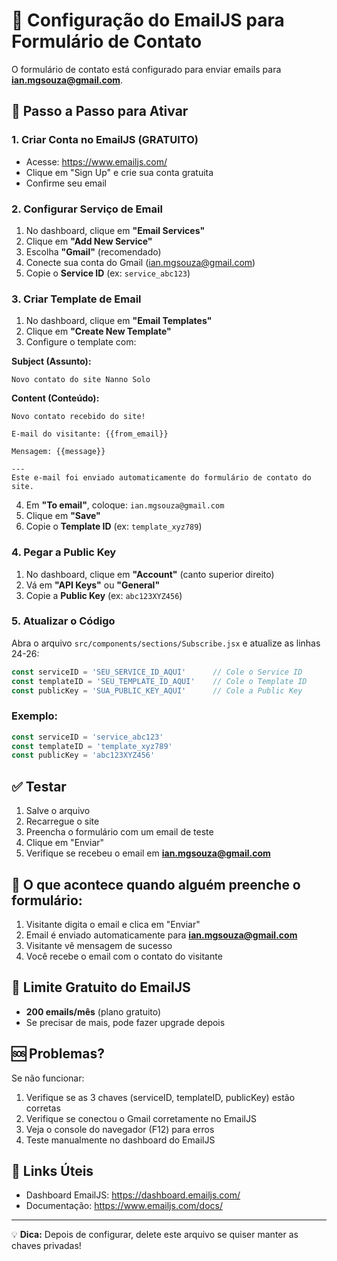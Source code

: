 # 📧 Configuração do EmailJS para Formulário de Contato

O formulário de contato está configurado para enviar emails para **ian.mgsouza@gmail.com**.

## 🚀 Passo a Passo para Ativar

### 1. Criar Conta no EmailJS (GRATUITO)
- Acesse: https://www.emailjs.com/
- Clique em "Sign Up" e crie sua conta gratuita
- Confirme seu email

### 2. Configurar Serviço de Email
1. No dashboard, clique em **"Email Services"**
2. Clique em **"Add New Service"**
3. Escolha **"Gmail"** (recomendado)
4. Conecte sua conta do Gmail (ian.mgsouza@gmail.com)
5. Copie o **Service ID** (ex: `service_abc123`)

### 3. Criar Template de Email
1. No dashboard, clique em **"Email Templates"**
2. Clique em **"Create New Template"**
3. Configure o template com:

**Subject (Assunto):**
```
Novo contato do site Nanno Solo
```

**Content (Conteúdo):**
```
Novo contato recebido do site!

E-mail do visitante: {{from_email}}

Mensagem: {{message}}

---
Este e-mail foi enviado automaticamente do formulário de contato do site.
```

4. Em **"To email"**, coloque: `ian.mgsouza@gmail.com`
5. Clique em **"Save"**
6. Copie o **Template ID** (ex: `template_xyz789`)

### 4. Pegar a Public Key
1. No dashboard, clique em **"Account"** (canto superior direito)
2. Vá em **"API Keys"** ou **"General"**
3. Copie a **Public Key** (ex: `abc123XYZ456`)

### 5. Atualizar o Código
Abra o arquivo `src/components/sections/Subscribe.jsx` e atualize as linhas 24-26:

```javascript
const serviceID = 'SEU_SERVICE_ID_AQUI'      // Cole o Service ID
const templateID = 'SEU_TEMPLATE_ID_AQUI'    // Cole o Template ID  
const publicKey = 'SUA_PUBLIC_KEY_AQUI'      // Cole a Public Key
```

### Exemplo:
```javascript
const serviceID = 'service_abc123'
const templateID = 'template_xyz789'
const publicKey = 'abc123XYZ456'
```

## ✅ Testar

1. Salve o arquivo
2. Recarregue o site
3. Preencha o formulário com um email de teste
4. Clique em "Enviar"
5. Verifique se recebeu o email em **ian.mgsouza@gmail.com**

## 🎯 O que acontece quando alguém preenche o formulário:

1. Visitante digita o email e clica em "Enviar"
2. Email é enviado automaticamente para **ian.mgsouza@gmail.com**
3. Visitante vê mensagem de sucesso
4. Você recebe o email com o contato do visitante

## 📱 Limite Gratuito do EmailJS

- **200 emails/mês** (plano gratuito)
- Se precisar de mais, pode fazer upgrade depois

## 🆘 Problemas?

Se não funcionar:
1. Verifique se as 3 chaves (serviceID, templateID, publicKey) estão corretas
2. Verifique se conectou o Gmail corretamente no EmailJS
3. Veja o console do navegador (F12) para erros
4. Teste manualmente no dashboard do EmailJS

## 🔗 Links Úteis

- Dashboard EmailJS: https://dashboard.emailjs.com/
- Documentação: https://www.emailjs.com/docs/

---

💡 **Dica:** Depois de configurar, delete este arquivo se quiser manter as chaves privadas!

